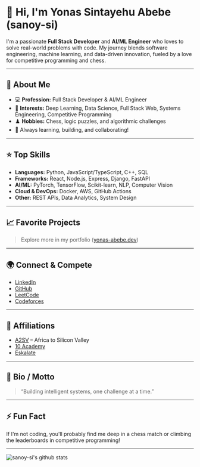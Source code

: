 # 👋 Hi, I'm Yonas Sintayehu Abebe (sanoy-si)

I'm a passionate **Full Stack Developer** and **AI/ML Engineer** who loves to solve real-world problems with code. My journey blends software engineering, machine learning, and data-driven innovation, fueled by a love for competitive programming and chess.

---

## 🚀 About Me

- 💻 **Profession:** Full Stack Developer & AI/ML Engineer
- 🧠 **Interests:** Deep Learning, Data Science, Full Stack Web, Systems Engineering, Competitive Programming
- ♟️ **Hobbies:** Chess, logic puzzles, and algorithmic challenges
- 🌱 Always learning, building, and collaborating!

---

## ⭐ Top Skills

- **Languages:** Python, JavaScript/TypeScript, C++, SQL
- **Frameworks:** React, Node.js, Express, Django, FastAPI
- **AI/ML:** PyTorch, TensorFlow, Scikit-learn, NLP, Computer Vision
- **Cloud & DevOps:** Docker, AWS, GitHub Actions
- **Other:** REST APIs, Data Analytics, System Design

---

## 📈 Favorite Projects
> Explore more in my portfolio ([yonas-abebe.dev](https://www.yonas-abebe.dev))

---

## 🌍 Connect & Compete

- [LinkedIn](https://www.linkedin.com/in/yonas-sintayehu-341a06233/)
- [GitHub](https://github.com/sanoy-si)
- [LeetCode](https://leetcode.com/u/sanoy-si/)
- [Codeforces](https://codeforces.com/profile/Sanoy-si)

---

## 🏅 Affiliations

- [A2SV](https://a2sv.org/) – Africa to Silicon Valley
- [10 Academy](https://10academy.org/)
- [Eskalate](https://www.eskalate.io/)

---

## 💬 Bio / Motto

> “Building intelligent systems, one challenge at a time.”

---

## ⚡ Fun Fact

If I'm not coding, you'll probably find me deep in a chess match or climbing the leaderboards in competitive programming!

---

![sanoy-si's github stats](https://github-readme-stats.vercel.app/api?username=sanoy-si&show_icons=true&theme=github_dark)
